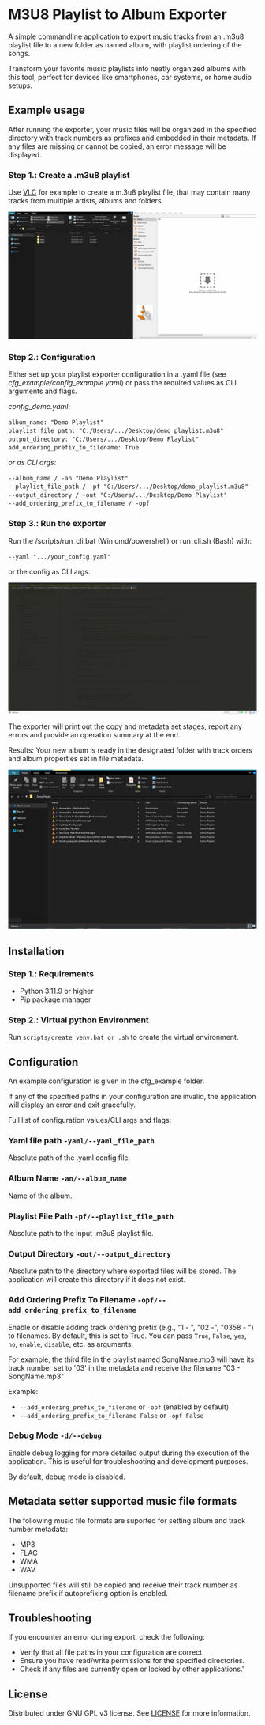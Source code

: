 # M3U8 Playlist to Album Exporter


A simple commandline application to export music tracks from an .m3u8 playlist file to a new folder as named album, with playlist ordering of the songs.

Transform your favorite music playlists into neatly organized albums with this tool, perfect for devices like smartphones, car systems, or home audio setups.

## Example usage

After running the exporter, your music files will be organized in the specified directory with track numbers as prefixes and embedded in their metadata. If any files are missing or cannot be copied, an error message will be displayed.

### Step 1.: Create a .m3u8 playlist

Use [VLC](https://www.videolan.org/vlc/) for example to create a m.3u8 playlist file, that may contain many tracks from multiple artists, albums and folders.

![demo_image_1](https://github.com/HodoArmand/m3u8-playlist-to-album-exporter/blob/main/documentation/demo_screenshots/demo1_make_playlist_file.gif)

### Step 2.: Configuration   

Either set up your playlist exporter configuration in a .yaml file (see _cfg_example/config_example.yaml_) or 
pass the required values as CLI arguments and flags.

_config_demo.yaml_:

`album_name: "Demo Playlist"`  
`playlist_file_path: "C:/Users/.../Desktop/demo_playlist.m3u8"`  
`output_directory: "C:/Users/.../Desktop/Demo Playlist"`  
`add_ordering_prefix_to_filename: True  `

_or as CLI args:_

`--album_name / -an "Demo Playlist"`  
`--playlist_file_path / -pf "C:/Users/.../Desktop/demo_playlist.m3u8"`  
`--output_directory / -out "C:/Users/.../Desktop/Demo Playlist"`  
`--add_ordering_prefix_to_filename / -opf`

### Step 3.: Run the exporter

Run the /scripts/run_cli.bat (Win cmd/powershell) or run_cli.sh (Bash) with:

`--yaml ".../your_config.yaml"`

or the config as CLI args.

![demo_image_2](https://github.com/HodoArmand/m3u8-playlist-to-album-exporter/blob/main/documentation/demo_screenshots/demo2_run_application.gif)

The exporter will print out the copy and metadata set stages, report any errors and provide an operation summary at the end.

Results: Your new album is ready in the designated folder with track orders and album properties set in file metadata.

![demo_image_3](https://github.com/HodoArmand/m3u8-playlist-to-album-exporter/blob/main/documentation/demo_screenshots/demo3_results.JPG)

## Installation

### Step 1.: Requirements

- Python 3.11.9 or higher
- Pip package manager

### Step 2.: Virtual python Environment

Run `scripts/create_venv.bat or .sh` to create the virtual environment.

## Configuration

An example configuration is given in the cfg_example folder.

If any of the specified paths in your configuration are invalid, the application will display an error and exit gracefully.

Full list of configuration values/CLI args and flags:

### Yaml file path `-yaml/--yaml_file_path`
Absolute path of the .yaml config file.

### Album Name `-an/--album_name` 
Name of the album.

### Playlist File Path `-pf/--playlist_file_path`  
Absolute path to the input .m3u8 playlist file.

### Output Directory `-out/--output_directory`  
Absolute path to the directory where exported files will be stored. The application will create this directory if it does not exist.

### Add Ordering Prefix To Filename `-opf/--add_ordering_prefix_to_filename`  
Enable or disable adding track ordering prefix (e.g., "1 - ", "02 -", "0358 - ") to filenames. By default, this is set to True. You can pass `True`, `False`, `yes`, `no`, `enable`, `disable`, etc. as arguments.

For example, the third file in the playlist named SongName.mp3 will have its track number set to '03' in the metadata and receive the filename "03 - SongName.mp3"

Example:
- `--add_ordering_prefix_to_filename` or `-opf` (enabled by default)
- `--add_ordering_prefix_to_filename False` or `-opf False`

### Debug Mode `-d/--debug`  
Enable debug logging for more detailed output during the execution of the application. This is useful for troubleshooting and development purposes.

By default, debug mode is disabled.

## Metadata setter supported music file formats

The following music file formats are suported for setting album and track number metadata:
- MP3
- FLAC
- WMA
- WAV

Unsupported files will still be copied and receive their track number as filename prefix if autoprefixing option is enabled.

## Troubleshooting

If you encounter an error during export, check the following:

- Verify that all file paths in your configuration are correct.
- Ensure you have read/write permissions for the specified directories.
- Check if any files are currently open or locked by other applications."

## License

Distributed under GNU GPL v3 license. See [LICENSE](https://github.com/HodoArmand/m3u8-playlist-to-album-exporter/blob/main/LICENSE) for more information. 